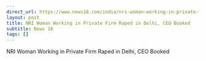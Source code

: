 ```yaml
---
direct_url: https://www.news18.com/india/nri-woman-working-in-private-firm-raped-in-delhi-ceo-booked-8740224.html
layout: post
title: NRI Woman Working in Private Firm Raped in Delhi, CEO Booked
subtitle: News 18
tags: []
---
```


NRI Woman Working in Private Firm Raped in Delhi, CEO Booked
